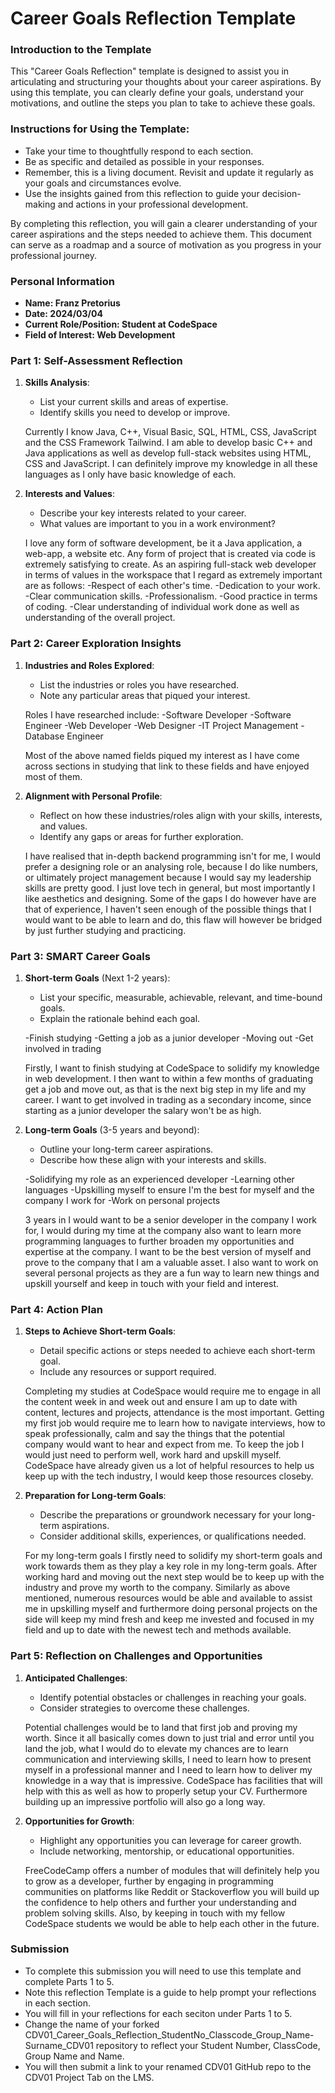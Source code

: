 
# Career Goals Reflection Template

### Introduction to the Template

This "Career Goals Reflection" template is designed to assist you in articulating and structuring your thoughts about your career aspirations. By using this template, you can clearly define your goals, understand your motivations, and outline the steps you plan to take to achieve these goals.

### Instructions for Using the Template:

- Take your time to thoughtfully respond to each section.
- Be as specific and detailed as possible in your responses.
- Remember, this is a living document. Revisit and update it regularly as your goals and circumstances evolve.
- Use the insights gained from this reflection to guide your decision-making and actions in your professional development.

By completing this reflection, you will gain a clearer understanding of your career aspirations and the steps needed to achieve them. This document can serve as a roadmap and a source of motivation as you progress in your professional journey.

### Personal Information

- **Name: Franz Pretorius**
- **Date: 2024/03/04**
- **Current Role/Position: Student at CodeSpace**
- **Field of Interest: Web Development**

### Part 1: Self-Assessment Reflection

1. **Skills Analysis**:
    
    - List your current skills and areas of expertise.
    - Identify skills you need to develop or improve.

    Currently I know Java, C++, Visual Basic, SQL, HTML, CSS, JavaScript and the CSS Framework Tailwind.
    I am able to develop basic C++ and Java applications as well as develop full-stack websites using HTML, CSS and JavaScript.
    I can definitely improve my knowledge in all these languages as I only have basic knowledge of each.

2. **Interests and Values**:
    
    - Describe your key interests related to your career.
    - What values are important to you in a work environment?

    I love any form of software development, be it a Java application, a web-app, a website etc. 
    Any form of project that is created via code is extremely satisfying to create.
    As an aspiring full-stack web developer in terms of values in the workspace that I regard as extremely important are as follows:
    -Respect of each other's time.
    -Dedication to your work.
    -Clear communication skills.
    -Professionalism.
    -Good practice in terms of coding.
    -Clear understanding of individual work done as well as understanding of the overall project.

### Part 2: Career Exploration Insights

1. **Industries and Roles Explored**:
    
    - List the industries or roles you have researched.
    - Note any particular areas that piqued your interest.

    Roles I have researched include:
    -Software Developer
    -Software Engineer
    -Web Developer
    -Web Designer
    -IT Project Management
    -Database Engineer

    Most of the above named fields piqued my interest as I have come across sections in studying that link to these fields and have enjoyed most of them. 

2. **Alignment with Personal Profile**:
    
    - Reflect on how these industries/roles align with your skills, interests, and values.
    - Identify any gaps or areas for further exploration.

    I have realised that in-depth backend programming isn't for me, I would prefer a designing role or an analysing role, because I do like numbers, or ultimately project management because I would say my leadership skills are pretty good. I just love tech in general, but most importantly I like aesthetics and designing.
    Some of the gaps I do however have are that of experience, I haven't seen enough of the possible things that I would want to be able to learn and do, this flaw will however be bridged by just further studying and practicing.

### Part 3: SMART Career Goals

1. **Short-term Goals** (Next 1-2 years):
    
    - List your specific, measurable, achievable, relevant, and time-bound goals.
    - Explain the rationale behind each goal.

    -Finish studying
    -Getting a job as a junior developer
    -Moving out
    -Get involved in trading

    Firstly, I want to finish studying at CodeSpace to solidify my knowledge in web development.
    I then want to within a few months of graduating get a job and move out, as that is the next big step in my life and my career.
    I want to get involved in trading as a secondary income, since starting as a junior developer the salary won't be as high.

2. **Long-term Goals** (3-5 years and beyond):
    
    - Outline your long-term career aspirations.
    - Describe how these align with your interests and skills.

    -Solidifying my role as an experienced developer
    -Learning other languages
    -Upskilling myself to ensure I'm the best for myself and the company I work for
    -Work on personal projects

    3 years in I would want to be a senior developer in the company I work for, I would during my time at the company also want to learn more programming languages to further broaden my opportunities and expertise at the company. I want to be the best version of myself and prove to the company that I am a valuable asset. I also want to work on several personal projects as they are a fun way to learn new things and upskill yourself and keep in touch with your field and interest.

### Part 4: Action Plan

1. **Steps to Achieve Short-term Goals**:
    
    - Detail specific actions or steps needed to achieve each short-term goal.
    - Include any resources or support required.

    Completing my studies at CodeSpace would require me to engage in all the content week in and week out and ensure I am up to date with content, lectures and projects, attendance is the most important.
    Getting my first job would require me to learn how to navigate interviews, how to speak professionally, calm and say the things that the potential company would want to hear and expect from me. To keep the job I would just need to perform well, work hard and upskill myself. CodeSpace have already given us a lot of helpful resources to help us keep up with the tech industry, I would keep those resources closeby.

2. **Preparation for Long-term Goals**:
    
    - Describe the preparations or groundwork necessary for your long-term aspirations.
    - Consider additional skills, experiences, or qualifications needed.

    For my long-term goals I firstly need to solidify my short-term goals and work towards them as they play a key role in my long-term goals. After working hard and moving out the next step would be to keep up with the industry and prove my worth to the company. Similarly as above mentioned, numerous resources would be able and available to assist me in upskilling myself and furthermore doing personal projects on the side will keep my mind fresh and keep me invested and focused in my field and up to date with the newest tech and methods available.

### Part 5: Reflection on Challenges and Opportunities

1. **Anticipated Challenges**:
    
    - Identify potential obstacles or challenges in reaching your goals.
    - Consider strategies to overcome these challenges.

    Potential challenges would be to land that first job and proving my worth.
    Since it all basically comes down to just trial and error until you land the job, what I would do to elevate my chances are to learn communication and interviewing skills, I need to learn how to present myself in a professional manner and I need to learn how to deliver my knowledge in a way that is impressive. CodeSpace has facilities that will help with this as well as how to properly setup your CV. Furthermore building up an impressive portfolio will also go a long way.

2. **Opportunities for Growth**:
    
    - Highlight any opportunities you can leverage for career growth.
    - Include networking, mentorship, or educational opportunities.

    FreeCodeCamp offers a number of modules that will definitely help you to grow as a developer, further by engaging in programming communities on platforms like Reddit or Stackoverflow you will build up the confidence to help others and further your understanding and problem solving skills. Also, by keeping in touch with my fellow CodeSpace students we would be able to help each other in the future.

### Submission

- To complete this submission you will need to use this template and complete Parts 1 to 5.
- Note this reflection Template is a guide to help prompt your reflections in each section.
- You will fill in your reflections for each seciton under Parts 1 to 5.
- Change the name of your forked CDV01_Career_Goals_Reflection_StudentNo_Classcode_Group_Name-Surname_CDV01 repository to reflect your Student Number, ClassCode, Group Name and Name.
- You will then submit a link to your renamed CDV01 GitHub repo to the CDV01 Project Tab on the LMS.


